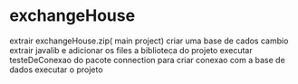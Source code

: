 # exchangeHouse
extrair exchangeHouse.zip( main project)
criar uma base de cados cambio
extrair javalib e adicionar os files a biblioteca do projeto
executar testeDeConexao do pacote connection para criar conexao com a base de dados
executar o projeto

